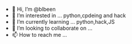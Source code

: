 - 👋 Hi, I’m @blbeen
- 👀 I’m interested in ... python,cpdeing and hack
- 🌱 I’m currently learning ... python,hack,JS
- 💞️ I’m looking to collaborate on ...
- 📫 How to reach me ...

<!---
blbeen/blbeen is a ✨ special ✨ repository because its `README.md` (this file) appears on your GitHub profile.
You can click the Preview link to take a look at your changes.
--->
